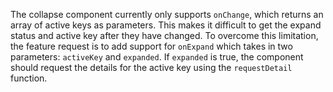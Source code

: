 The collapse component currently only supports `onChange`, which returns an array of active keys as parameters. This makes it difficult to get the expand status and active key after they have changed. To overcome this limitation, the feature request is to add support for `onExpand` which takes in two parameters: `activeKey` and `expanded`. If `expanded` is true, the component should request the details for the active key using the `requestDetail` function.
